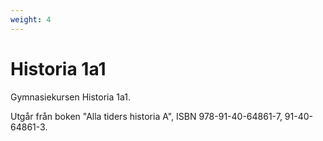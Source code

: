 ```yaml
---
weight: 4
---
```


# Historia 1a1

Gymnasiekursen Historia 1a1.

Utgår från boken "Alla tiders historia A", ISBN 978-91-40-64861-7, 91-40-64861-3.